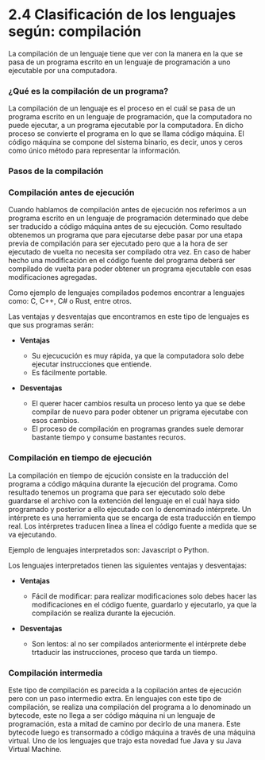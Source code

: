 # 2.4 Clasificación de los lenguajes según: compilación

La compilación de un lenguaje tiene que ver con la manera en la que se pasa de un programa escrito en un lenguaje de programación a uno ejecutable por una computadora.

### ¿Qué es la compilación de un programa?

La compilación de un lenguaje es el proceso en el cuál se pasa de un programa escrito en un lenguaje de programación, que la computadora no puede ejecutar, a un programa ejecutable por la computadora. En dicho proceso se convierte el programa en lo que se llama código máquina. El código máquina se compone del sistema binario, es decir, unos y ceros como único método para representar la información.

### Pasos de la compilación



### Compilación antes de ejecución

Cuando hablamos de compilación antes de ejecución nos referimos a un programa escrito en un lenguaje de programación determinado que debe ser traducido a código máquina antes de su ejecución. Como resultado obtenemos un programa que para ejecutarse debe pasar por una etapa previa de compilación para ser ejecutado pero que a la hora de ser ejecutado de vuelta no necesita ser compilado otra vez. En caso de haber hecho una modificación en el código fuente del programa deberá ser compilado de vuelta para poder obtener un programa ejecutable con esas modificaciones agregadas. 

Como ejemplo de lenguajes compilados podemos encontrar a lenguajes como: C, C++, C# o Rust, entre otros.

Las ventajas y desventajas que encontramos en este tipo de lenguajes es que sus programas serán:

* **Ventajas**
    * Su ejecucución es muy rápida, ya que la computadora solo debe ejecutar instrucciones que entiende.
    * Es fácilmente portable.

* **Desventajas**
    * El querer hacer cambios resulta un proceso lento ya que se debe compilar de nuevo para poder obtener un prigrama ejecutabe con esos cambios.
    * El proceso de compilación en programas grandes suele demorar bastante tiempo y consume bastantes recuros.

### Compilación en tiempo de ejecución

La compilación en tiempo de ejcución consiste en la traducción del programa a código máquina durante la ejecución del programa. Como resultado tenemos un programa que para ser ejecutado solo debe guardarse el archivo con la extención del lenguaje en el cuál haya sido programado y posterior a ello ejecutado con lo denominado intérprete. Un intérprete es una herramienta que se encarga de esta traducción en tiempo real. Los intérpretes traducen línea a línea el código fuente a medida que se va ejecutando.

Ejemplo de lenguajes interpretados son: Javascript o Python.

Los lenguajes interpretados tienen las siguientes ventajas y desventajas:

* **Ventajas**
    * Fácil de modificar: para realizar modificaciones solo debes hacer las modificaciones en el código fuente, guardarlo y ejecutarlo, ya que la compilación se realiza durante la ejecución.

* **Desventajas**
    * Son lentos: al no ser compilados anteriormente el intérprete debe trtaducir las instrucciones, proceso que tarda un tiempo. 

### Compilación intermedia

Este tipo de compilación es parecida a la copilación antes de ejecución pero con un paso intermedio extra. En lenguajes con este tipo de compilación, se realiza una compilación del programa a lo denominado un bytecode, este no llega a ser código máquina ni un lenguaje de programación, esta a mitad de camino por decirlo de una manera. Este bytecode luego es transormado a código máquina a través de una máquina virtual. Uno de los lenguajes que trajo esta novedad fue Java y su Java Virtual Machine.
